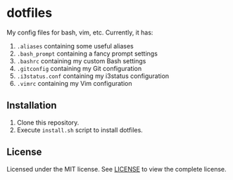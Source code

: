 dotfiles
========

My config files for bash, vim, etc. Currently, it has:

1. `.aliases` containing some useful aliases
2. `.bash_prompt` containing a fancy prompt settings
3. `.bashrc` containing my custom Bash settings
4. `.gitconfig` containing my Git configuration
5. `.i3status.conf` containing my i3status configuration
6. `.vimrc` containing my Vim configuration

Installation
------------

1. Clone this repository.
2. Execute `install.sh` script to install dotfiles.

License
-------

Licensed under the MIT license. See [LICENSE](https://github.com/kemskems/dotfiles/blob/master/LICENSE) to view the complete license.

